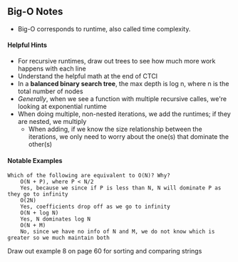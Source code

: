 ## Big-O Notes

* Big-O corresponds to runtime, also called time complexity.

#### Helpful Hints
* For recursive runtimes, draw out trees to see how much more work happens with each line
* Understand the helpful math at the end of CTCI
* In a **balanced binary search tree**, the max depth is log n, where n is the total number of nodes
* _Generally_, when we see a function with multiple recursive calles, we're looking at exponential runtime
* When doing multiple, non-nested iterations, we add the runtimes; if they are nested, we multiply
    * When adding, if we know the size relationship between the iterations, we only need to worry about the one(s) that dominate the other(s)

#### Notable Examples
```
Which of the following are equivalent to O(N)? Why?
    O(N + P), where P < N/2
    Yes, because we since if P is less than N, N will dominate P as they go to infinity
    O(2N)
    Yes, coefficients drop off as we go to infinity
    O(N + log N)
    Yes, N dominates log N
    O(N + M)
    No, since we have no info of N and M, we do not know which is greater so we much maintain both
```

Draw out example 8 on page 60 for sorting and comparing strings

